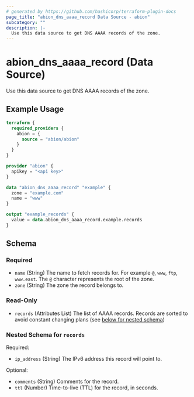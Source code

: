 ```yaml
---
# generated by https://github.com/hashicorp/terraform-plugin-docs
page_title: "abion_dns_aaaa_record Data Source - abion"
subcategory: ""
description: |-
  Use this data source to get DNS AAAA records of the zone.
---
```


# abion_dns_aaaa_record (Data Source)

Use this data source to get DNS AAAA records of the zone.

## Example Usage

```terraform
terraform {
  required_providers {
    abion = {
      source = "abion/abion"
    }
  }
}

provider "abion" {
  apikey = "<api key>"
}

data "abion_dns_aaaa_record" "example" {
  zone = "example.com"
  name = "www"
}

output "example_records" {
  value = data.abion_dns_aaaa_record.example.records
}
```

<!-- schema generated by tfplugindocs -->
## Schema

### Required

- `name` (String) The name to fetch records for. For example `@`, `www`, `ftp`, `www.east`. The `@` character represents the root of the zone.
- `zone` (String) The zone the record belongs to.

### Read-Only

- `records` (Attributes List) The list of AAAA records. Records are sorted to avoid constant changing plans (see [below for nested schema](#nestedatt--records))

<a id="nestedatt--records"></a>
### Nested Schema for `records`

Required:

- `ip_address` (String) The IPv6 address this record will point to.

Optional:

- `comments` (String) Comments for the record.
- `ttl` (Number) Time-to-live (TTL) for the record, in seconds.
